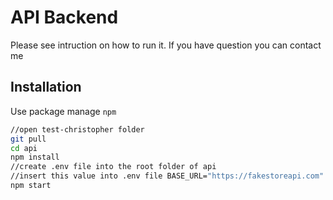 # API Backend

Please see intruction on how to run it. If you have question you can contact me

## Installation

Use package manage `npm`

```bash
//open test-christopher folder
git pull
cd api
npm install
//create .env file into the root folder of api
//insert this value into .env file BASE_URL="https://fakestoreapi.com" and save
npm start
```
